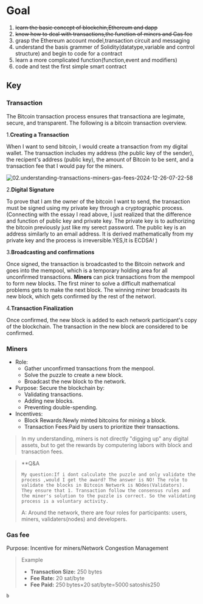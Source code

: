 # Goal

1. ~~learn the basic concept of blockchin,Ethereum and dapp~~
2. ~~know how to deal with transactions,the function of miners and Gas fee~~
3. grasp the Ethereum account model,transaction circuit and messaging
4. understand the basis grammer of Solidity(datatype,variable and control structure) and begin to code for a contract
5. learn a more complicated function(function,event and modifiers)
6. code and test the first simple smart contract

## Key

### Transaction

The Bitcoin transaction process ensures that transactiona are legimate, secure, and transparent. The following is a bitcoin transaction overview.

1.**Creating a Transaction**

When I want to send bitcoin, I would create a transaction from my digital wallet. The transaction includes my address (the public key of the sender), the recipent's address (public key), the amount of Bitcoin to be sent, and a transaction fee that I would pay for the miners.

![02.understanding-transactions-miners-gas-fees-2024-12-26-07-22-58](https://cdn.statically.io/gh/stoneBuild29/MyPictures@main/upload/02.understanding-transactions-miners-gas-fees-2024-12-26-07-22-58.png)

2.**Digital Signature**

To prove that I am the owner of the bitcoin I want to send, the transaction must be signed using my private key through a cryptographic process.(Connecting with the essay I read above, I just realized that the difference and function of public key and private key. The private key is to authorizing the bitcoin previously just like my serect password. The public key is an address similarly to an email address.  It is derived mathematically from my private key and the process is irreversible.YES,It is ECDSA! )

3.**Broadcasting and confirmations**

Once signed, the transaction is broadcasted to the Bitcoin network and goes into the mempool, which is a temporary holding area for all unconfirmed transactions. **Miners** can pick transactions from the mempool to form new blocks. The first miner to solve a difficult mathematical problems gets to make the next block. The winning miner broadcasts its new block, which gets confirmed by the rest of the networl.

4.**Transaction Finalization**

Once confirmed, the new block is added to each network participant's copy of the blockchain. The transaction in the new block are considered to be confirmed.

### Miners

* Role:
  * Gather unconfirmed transactions from the menpool.
  * Solve the puzzle to create a new block.
  * Broadcast the new block to the network.
* Purpose:
  Secure the blockchain by:
  * Validating transactions.
  * Adding new blocks.
  * Preventing double-spending.
* Incentives:
  * Block Rewards:Newly minted bitcoins for mining a block.
  * Transaction Fees:Paid by users to prioritize their transactions.

> In my understanding, miners is not directly "digging up" any digital assets, but to get the rewards by computering labors with block and transaction fees.

> **Q&A
>
> `My question:If i dont calculate the puzzle and only validate the process ,would I get the award? The answer is NO! The role to validate the blocks in Bitcoin Network is NOdes(Validators). They ensure that 1. Transaction follow the consensus rules and the miner's solution to the puzzle is correct. So the validating process is a voluntary activity. `
>
> A: Around the network, there are four roles for participants: users, miners, validaters(nodes) and developers.

### Gas fee

Purpose: Incentive for miners/Network Congestion Management

> Example
>
> * **Transaction Size:** 250 bytes
> * **Fee Rate:** 20 sat/byte
> * **Fee Paid:** 250 bytes×20 sat/byte=5000 satoshis250 

`b`
